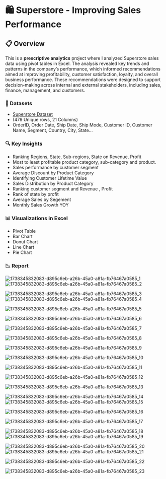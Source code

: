 # 🛍️ Superstore - Improving Sales Performance  

## 📋 Overview  
This is a **prescriptive analytics** project where I analyzed Superstore sales data using pivot tables in Excel. The analysis revealed key trends and patterns in the company’s performance, which informed recommendations aimed at improving profitability, customer satisfaction, loyalty, and overall business performance. These recommendations were designed to support decision-making across internal and external stakeholders, including sales, finance, management, and customers.

### 🔢 Datasets
- [Superstore Dataset](https://www.kaggle.com/datasets/maggieakarn/superstore-dataset/data) 
- (479 Unique rows, 21 Columns)
- OrderID, Order Date, Ship Date, Ship Mode, Customer ID, Customer Name, Segment, Country, City, State...
 

### 🔍 Key Insights  
- Ranking Regions, State, Sub-regions, State on Revenue, Profit
- Most to least profitable product category, sub-category and product.
- Sales performance by customer segment
- Average Discount by Product Category
- Identifying Customer Lifetime Value
- Sales Distribution by Product Category
- Ranking customer segment and Revenue , Profit
- Rank of state by profit
- Average Sales by Segement
- Monthly Sales Growth YOY

### 📊 Visualizations in Excel
- Pivot Table
- Bar Chart
- Donut Chart
- Line Chart
- Pie Chart

### 📉 Report

![1738345832083-d895c6eb-a26b-45a0-a81a-fb76467a0585_1](https://github.com/user-attachments/assets/ab905c6e-99f4-4e21-8a03-3ba84da283f3)
![1738345832083-d895c6eb-a26b-45a0-a81a-fb76467a0585_2](https://github.com/user-attachments/assets/76cd9e1b-8cfc-4e54-9ced-035fd329dd52)

![1738345832083-d895c6eb-a26b-45a0-a81a-fb76467a0585_3](https://github.com/user-attachments/assets/bc94ddf2-6475-467a-a012-2143af9f7321)
![1738345832083-d895c6eb-a26b-45a0-a81a-fb76467a0585_4](https://github.com/user-attachments/assets/41e84346-dba7-4f58-bd21-1f9f83710ac6)


![1738345832083-d895c6eb-a26b-45a0-a81a-fb76467a0585_5](https://github.com/user-attachments/assets/3e555f33-5306-4318-a436-506c770d30f3)

![1738345832083-d895c6eb-a26b-45a0-a81a-fb76467a0585_6](https://github.com/user-attachments/assets/e4da03f1-d92a-4c6e-8eb8-002bfb551f8d)

![1738345832083-d895c6eb-a26b-45a0-a81a-fb76467a0585_7](https://github.com/user-attachments/assets/0caa0837-2d01-465a-8d6e-f759e6daf6c9)

![1738345832083-d895c6eb-a26b-45a0-a81a-fb76467a0585_8](https://github.com/user-attachments/assets/13c4ec63-abce-4624-94ca-f10729dda3be)

![1738345832083-d895c6eb-a26b-45a0-a81a-fb76467a0585_9](https://github.com/user-attachments/assets/079ce7d4-d36d-46a7-9b19-c6c8eb7569f8)



![1738345832083-d895c6eb-a26b-45a0-a81a-fb76467a0585_10](https://github.com/user-attachments/assets/fbcc4831-3e8c-4c48-b75a-4ddb471aacf3)



![1738345832083-d895c6eb-a26b-45a0-a81a-fb76467a0585_11](https://github.com/user-attachments/assets/2e7cca70-46f1-46f4-b75d-ad9d19cc54b4)

![1738345832083-d895c6eb-a26b-45a0-a81a-fb76467a0585_12](https://github.com/user-attachments/assets/9c26bb7c-8e7a-4a3e-8eb1-69f336b31804)



![1738345832083-d895c6eb-a26b-45a0-a81a-fb76467a0585_13](https://github.com/user-attachments/assets/7df2026f-604d-46cb-ada7-052a3b04238c)

![1738345832083-d895c6eb-a26b-45a0-a81a-fb76467a0585_14](https://github.com/user-attachments/assets/edf61661-026e-461a-b35c-b30bc932a8af)
![1738345832083-d895c6eb-a26b-45a0-a81a-fb76467a0585_15](https://github.com/user-attachments/assets/9e6173aa-e2e7-4005-becf-1763c8532b95)




![1738345832083-d895c6eb-a26b-45a0-a81a-fb76467a0585_16](https://github.com/user-attachments/assets/ca21460f-9e66-4b70-9b04-873138a8e45b)

![1738345832083-d895c6eb-a26b-45a0-a81a-fb76467a0585_17](https://github.com/user-attachments/assets/0624d51d-4d78-466e-b8c1-dc72597746c0)

![1738345832083-d895c6eb-a26b-45a0-a81a-fb76467a0585_18](https://github.com/user-attachments/assets/29b7fff7-c078-42fe-9258-56f393b75879)
![1738345832083-d895c6eb-a26b-45a0-a81a-fb76467a0585_19](https://github.com/user-attachments/assets/ed3b8d87-01b5-41e5-bce5-3da05dd0def6)




![1738345832083-d895c6eb-a26b-45a0-a81a-fb76467a0585_20](https://github.com/user-attachments/assets/8870539d-2a71-49bf-88f0-9a2017eb9c77)
![1738345832083-d895c6eb-a26b-45a0-a81a-fb76467a0585_21](https://github.com/user-attachments/assets/96969624-be4f-438a-8547-9138fedbc15f)





![1738345832083-d895c6eb-a26b-45a0-a81a-fb76467a0585_22](https://github.com/user-attachments/assets/0656b1ec-e105-41a6-97be-195fc455b3a0)



![1738345832083-d895c6eb-a26b-45a0-a81a-fb76467a0585_23](https://github.com/user-attachments/assets/99bc5a07-360c-48f7-aa4d-6774973d460a)










